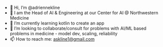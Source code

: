 - 👋 Hi, I’m @adriennekline
- 👀 I am the Head of AI & Engineering at our Center for AI @ Northwestern Medicine
- 🌱 I’m currently learning kotlin to create an app 
- 💞️ I’m looking to collaborate/consult for problems with AI/ML based problems in medicine - model dev, scaling, reliability
- 📫 How to reach me: askline1@gmail.com

